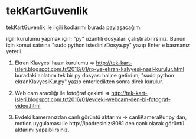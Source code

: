 # tekKartGuvenlik
tekKartGuvenlik ile ilgili kodlarımı burada paylaşacağım.

ilgili kurulumu yapmak için; "py" uzantılı dosyaları çalıştırabilirsiniz. Bunun için komut satırına "sudo python istedinizDosya.py" yazıp Enter e basmanız yeterli.

1. Ekran Klavyesi hazır kurulumu => http://tek-kart-isleri.blogspot.com.tr/2016/01/rp-ye-ekran-kalvyesi-nasl-kurulur.html buradaki anlatımı tek bir py dosyası haline getirdim; "sudo python ekranKlavyesiKur.py" yazıp enterledikten sonra direk kurulur.
2. Web cam aracılığı ile fotoğraf çekimi => http://tek-kart-isleri.blogspot.com.tr/2016/01/evdeki-webcam-den-bi-fotograf-video.html

3. Evdeki kameranızdan canlı görüntü aktarımı => canliKameraKur.py dan, motion uygulaması ile http://ipadresiniz:8081 den canlı olarak görüntü aktarımı yapaiblirsiniz.
